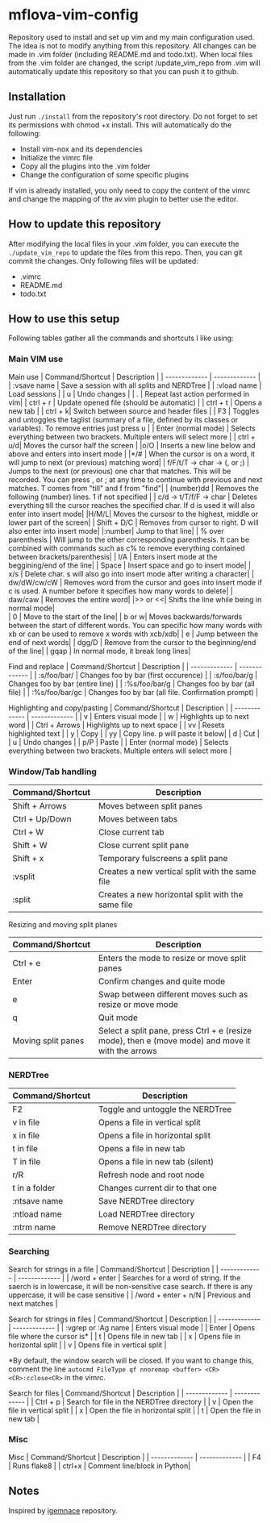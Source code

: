 # mflova-vim-config

Repository used to install and set up vim and my main configuration used. The idea is not to modify anything from this repository. All changes can be made in .vim folder (including README.md and todo.txt). When local files from the .vim folder are changed, the script /update_vim_repo from .vim will automatically update this repository so that you can push it to github.

## Installation

Just run `./install` from the repository's root directory. Do not forget to set its permissions with chmod +x install. This will
automatically do the following:
- Install vim-nox and its dependencies
- Initialize the vimrc file
- Copy all the plugins into the .vim folder
- Change the configuration of some specific plugins

If vim is already installed, you only need to copy the content of the vimrc and change the mapping of the av.vim plugin to better use the editor.

## How to update this repository
After modifying the local files in your .vim folder, you can execute the `./update_vim_repo` to update the files from this repo. Then, you can git commit the changes. Only following files will be updated:
- .vimrc
- README.md
- todo.txt 

## How to use this setup
Following tables gather all the commands and shortcuts I like using:

### Main VIM use
Main use
| Command/Shortcut  | Description |
| ------------- | ------------- |
|  :vsave name | Save a session with all splits and NERDTree  |
|  :vload name | Load sessions  |
|  u | Undo changes  |
| . | Repeat last action performed in vim|
|  ctrl + r |  Update opened file (should be automatic) |
|  ctrl + t | Opens a new tab  |
|   ctrl + k| Switch between source and header files  |
|  F3 | Toggles and untoggles the taglist (summary of a file, defined by its classes or variables). To remove entries just press u  |
|   Enter (normal mode) | Selects everything between two brackets. Multiple enters will select more  |
|   ctrl + u/d| Moves the cursor half the screen  |
|o/O | Inserts a new line below and above and enters into insert mode |
|*/# | When the cursor is on a word, it will jump to next (or previous) matching word|
| f/F/t/T -> char -> (, or ;) | Jumps to the next (or previous) one char that matches. This will be recorded. You can press , or ; at any time to continue with previous and next matches. T comes from "till" and f from "find"|
| (number)dd | Removes the following (number) lines. 1 if not specified |
| c/d -> t/T/f/F -> char | Deletes everything till the cursor reaches the specified char. If d is used it will also enter into insert mode|
|H/M/L| Moves the cursosr to the highest, middle or lower part of the screen|
| Shift + D/C | Removes from cursor to right. D will also enter into insert mode|
|:number| Jump to that line|
| % over parenthesis | Will jump to the other corresponding parenthesis. It can be combined with commands such as c% to remove everything contained between brackets/parenthesis|
| I/A | Enters insert mode at the beggining/end of the line|
| Space | Insert space and go to insert mode|
| x/s | Delete char. s will also go into insert mode after writing a character|
| dw/dW/cw/cW | Removes word from the cursor and goes into insert mode if c is used. A number before it specifies how many words to delete|
| daw/caw | Removes the entire word|
|>> or <<| Shifts the line while being in normal mode|  
| 0 | Move to the start of the line|
| b or w| Moves backwards/forwards between the start of different words. You can specific how many words with xb or can be used to remove x words with xcb/xdb|
| e | Jump between the end of next words|
| dgg/D | Remove from the cursor to the beginning/end of the line|
| gqap | In normal mode, it break long lines|

Find and replace
| Command/Shortcut  | Description |
| ------------- | ------------- |
| :s/foo/bar/  | Changes foo by bar (first occurence) |
| :s/foo/bar/g  | Changes foo by bar (entire line) |
| :%s/foo/bar/g  | Changes foo by bar (all file) |
| :%s/foo/bar/gc  | Changes foo by bar (all file. Confirmation prompt) |

Highlighting and copy/pasting
| Command/Shortcut  | Description |
| ------------- | ------------- |
| v  | Enters visual mode  |
| w  | Highlights up to next word  |
| Ctrl + Arrows | Highlights up to next space  |
| vv  | Resets highlighted text  |
| y  | Copy  |
| yy | Copy line. p will paste it below|
| d  | Cut  |
|  u | Undo changes  |
| p/P  | Paste  |
| Enter (normal mode)  | Selects everything between two brackets. Multiple enters will select more  |


### Window/Tab handling

| Command/Shortcut  | Description |
| ------------- | ------------- |
| Shift + Arrows  | Moves between split panes  |
| Ctrl + Up/Down  | Moves between tabs  |
| Ctrl + W | Close current tab  |
| Shift + W | Close current split pane|
| Shift + x  | Temporary fulscreens a split pane  |
| :vsplit  | Creates a new vertical split with the same file  |
| :split  | Creates a new horizontal split with the same file  |

Resizing and moving split planes

| Command/Shortcut  | Description |
| ------------- | ------------- |
| Ctrl + e  | Enters the mode to resize or move split panes  |
| Enter  | Confirm changes and quite mode  |
| e  | Swap between different moves such as resize or move mode  |
| q  | Quit mode  |
| Moving split panes  | Select a split pane, press Ctrl + e (resize mode), then e (move mode) and move it with the arrows  |


### NERDTree

| Command/Shortcut  | Description |
| ------------- | ------------- |
| F2  | Toggle and untoggle the NERDTree  |
| v in file  | Opens a file in vertical split  |
| x in file  | Opens a file in horizontal split  |
| t in file  | Opens a file in new tab  |
| T in file  | Opens a file in new tab (silent)  |
| r/R  | Refresh node and root node  |
| t in a folder  | Changes current dir to that one  |
| :ntsave name | Save NERDTree directory  |
| :ntload name  | Load NERDTree directory  |
| :ntrm name  | Remove NERDTree directory  |


### Searching

Search for strings in a file
| Command/Shortcut  | Description |
| ------------- | ------------- |
| /word + enter  | Searches for a word of string. If the saerch is in lowercase, it will be non-sensitive case search. If there is any uppercase, it will be case sensitive  |
| /word + enter + n/N  | Previous and next matches  |

Search for strings in files
| Command/Shortcut  | Description |
| ------------- | ------------- |
| :vgrep or :Ag name  | Enters visual mode  |
| Enter  | Opens file where the cursor is*  |
| t  | Opens file in new tab  |
| x  | Opens file in horizontal split  |
| v  | Opens file in vertical split  |

*By default, the window search will be closed. If you want to change this, comment the line `autocmd FileType qf nnoremap <buffer> <CR> <CR>:cclose<CR>` in the vimrc.

Search for files
| Command/Shortcut  | Description |
| ------------- | ------------- |
| Ctrl + p | Search for file in the NERDTree directory   |
| v | Open the file in vertical split   |
| x |  Open the file in horizontal split  |
| t |  Open the file in new tab  |

### Misc
Misc 
| Command/Shortcut  | Description |
| ------------- | ------------- |
| F4 | Runs flake8 |
| ctrl+x | Comment line/block in Python|




## Notes           

Inspired by [igemnace][1] repository.

[1]: https://github.com/igemnace/vim-config
